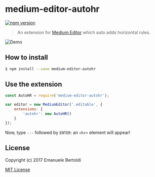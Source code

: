# medium-editor-autohr

[![npm version](https://badge.fury.io/js/medium-editor-autohr.svg)](https://badge.fury.io/js/medium-editor-autohr)

> An extension for [Medium Editor](https://github.com/yabwe/medium-editor) which auto adds horizontal rules.

![Demo](https://rawgit.com/zuck/medium-editor-autohr/master/art/screenshot.gif)

## How to install

```bash
$ npm install --save medium-editor-autohr
```

## Use the extension

```js
const AutoHR = require('medium-editor-autohr');

var editor = new MediumEditor('.editable', {
    extensions: {
        'autohr': new AutoHR()
    }
});
```

Now, type `---` followed by `ENTER`: an `<hr>` element will appear!

## License

Copyright (c) 2017 Emanuele Bertoldi

[MIT License](http://en.wikipedia.org/wiki/MIT_License)

